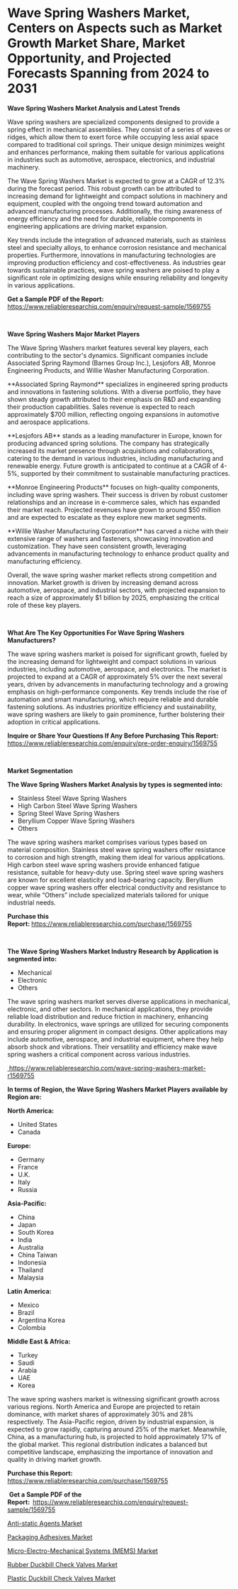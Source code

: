 <p><h1>Wave Spring Washers Market, Centers on Aspects such as Market Growth Market Share, Market Opportunity, and Projected Forecasts Spanning from 2024 to 2031</h1></p><p><strong>Wave Spring Washers Market Analysis and Latest Trends</strong></p>
<p><p>Wave spring washers are specialized components designed to provide a spring effect in mechanical assemblies. They consist of a series of waves or ridges, which allow them to exert force while occupying less axial space compared to traditional coil springs. Their unique design minimizes weight and enhances performance, making them suitable for various applications in industries such as automotive, aerospace, electronics, and industrial machinery.</p><p>The Wave Spring Washers Market is expected to grow at a CAGR of 12.3% during the forecast period. This robust growth can be attributed to increasing demand for lightweight and compact solutions in machinery and equipment, coupled with the ongoing trend toward automation and advanced manufacturing processes. Additionally, the rising awareness of energy efficiency and the need for durable, reliable components in engineering applications are driving market expansion.</p><p>Key trends include the integration of advanced materials, such as stainless steel and specialty alloys, to enhance corrosion resistance and mechanical properties. Furthermore, innovations in manufacturing technologies are improving production efficiency and cost-effectiveness. As industries gear towards sustainable practices, wave spring washers are poised to play a significant role in optimizing designs while ensuring reliability and longevity in various applications.</p></p>
<p><strong>Get a Sample PDF of the Report:&nbsp;</strong> <a href="https://www.reliableresearchiq.com/enquiry/request-sample/1569755?utm_campaign=904&utm_medium=2&utm_source=Github&utm_content=ia&utm_term=14102024&utm_id=wave-spring-washers">https://www.reliableresearchiq.com/enquiry/request-sample/1569755</a></p>
<p>&nbsp;</p>
<p><strong>Wave Spring Washers Major Market Players</strong></p>
<p><p>The Wave Spring Washers market features several key players, each contributing to the sector's dynamics. Significant companies include Associated Spring Raymond (Barnes Group Inc.), Lesjofors AB, Monroe Engineering Products, and Willie Washer Manufacturing Corporation. </p><p>**Associated Spring Raymond** specializes in engineered spring products and innovations in fastening solutions. With a diverse portfolio, they have shown steady growth attributed to their emphasis on R&D and expanding their production capabilities. Sales revenue is expected to reach approximately $700 million, reflecting ongoing expansions in automotive and aerospace applications.</p><p>**Lesjofors AB** stands as a leading manufacturer in Europe, known for producing advanced spring solutions. The company has strategically increased its market presence through acquisitions and collaborations, catering to the demand in various industries, including manufacturing and renewable energy. Future growth is anticipated to continue at a CAGR of 4-5%, supported by their commitment to sustainable manufacturing practices.</p><p>**Monroe Engineering Products** focuses on high-quality components, including wave spring washers. Their success is driven by robust customer relationships and an increase in e-commerce sales, which has expanded their market reach. Projected revenues have grown to around $50 million and are expected to escalate as they explore new market segments.</p><p>**Willie Washer Manufacturing Corporation** has carved a niche with their extensive range of washers and fasteners, showcasing innovation and customization. They have seen consistent growth, leveraging advancements in manufacturing technology to enhance product quality and manufacturing efficiency.</p><p>Overall, the wave spring washer market reflects strong competition and innovation. Market growth is driven by increasing demand across automotive, aerospace, and industrial sectors, with projected expansion to reach a size of approximately $1 billion by 2025, emphasizing the critical role of these key players.</p></p>
<p>&nbsp;</p>
<p><strong>What Are The Key Opportunities For Wave Spring Washers Manufacturers?</strong></p>
<p><p>The wave spring washers market is poised for significant growth, fueled by the increasing demand for lightweight and compact solutions in various industries, including automotive, aerospace, and electronics. The market is projected to expand at a CAGR of approximately 5% over the next several years, driven by advancements in manufacturing technology and a growing emphasis on high-performance components. Key trends include the rise of automation and smart manufacturing, which require reliable and durable fastening solutions. As industries prioritize efficiency and sustainability, wave spring washers are likely to gain prominence, further bolstering their adoption in critical applications.</p></p>
<p><strong>Inquire or Share Your Questions If Any Before Purchasing This Report:</strong> <a href="https://www.reliableresearchiq.com/enquiry/pre-order-enquiry/1569755?utm_campaign=904&utm_medium=2&utm_source=Github&utm_content=ia&utm_term=14102024&utm_id=wave-spring-washers">https://www.reliableresearchiq.com/enquiry/pre-order-enquiry/1569755</a></p>
<p>&nbsp;</p>
<p><strong>Market Segmentation</strong></p>
<p><strong>The Wave Spring Washers Market Analysis by types is segmented into:</strong></p>
<p><ul><li>Stainless Steel Wave Spring Washers</li><li>High Carbon Steel Wave Spring Washers</li><li>Spring Steel Wave Spring Washers</li><li>Beryllium Copper Wave Spring Washers</li><li>Others</li></ul></p>
<p><p>The wave spring washers market comprises various types based on material composition. Stainless steel wave spring washers offer resistance to corrosion and high strength, making them ideal for various applications. High carbon steel wave spring washers provide enhanced fatigue resistance, suitable for heavy-duty use. Spring steel wave spring washers are known for excellent elasticity and load-bearing capacity. Beryllium copper wave spring washers offer electrical conductivity and resistance to wear, while “Others” include specialized materials tailored for unique industrial needs.</p></p>
<p><strong>Purchase this Report:&nbsp;</strong><a href="https://www.reliableresearchiq.com/purchase/1569755?utm_campaign=904&utm_medium=2&utm_source=Github&utm_content=ia&utm_term=14102024&utm_id=wave-spring-washers">https://www.reliableresearchiq.com/purchase/1569755</a></p>
<p>&nbsp;</p>
<p><strong>The Wave Spring Washers Market Industry Research by Application is segmented into:</strong></p>
<p><ul><li>Mechanical</li><li>Electronic</li><li>Others</li></ul></p>
<p><p>The wave spring washers market serves diverse applications in mechanical, electronic, and other sectors. In mechanical applications, they provide reliable load distribution and reduce friction in machinery, enhancing durability. In electronics, wave springs are utilized for securing components and ensuring proper alignment in compact designs. Other applications may include automotive, aerospace, and industrial equipment, where they help absorb shock and vibrations. Their versatility and efficiency make wave spring washers a critical component across various industries.</p></p>
<p><a href="https://www.reliableresearchiq.com/wave-spring-washers-market-r1569755?utm_campaign=904&utm_medium=2&utm_source=Github&utm_content=ia&utm_term=14102024&utm_id=wave-spring-washers">&nbsp;https://www.reliableresearchiq.com/wave-spring-washers-market-r1569755</a></p>
<p><strong>In terms of Region, the Wave Spring Washers Market Players available by Region are:</strong></p>
<p>
    <p> <strong> North America: </strong>
        <ul>
            <li>United States</li>
            <li>Canada</li>
        </ul>
        </p> 
    <p> <strong> Europe: </strong>
        <ul>
            <li>Germany</li>
            <li>France</li>
            <li>U.K.</li>
            <li>Italy</li>
            <li>Russia</li>
        </ul>
        </p> 
    <p> <strong> Asia-Pacific: </strong>
        <ul>
            <li>China</li>
            <li>Japan</li>
            <li>South Korea</li>
            <li>India</li>
            <li>Australia</li>
            <li>China Taiwan</li>
            <li>Indonesia</li>
            <li>Thailand</li>
            <li>Malaysia</li>
        </ul>
        </p> 
    <p> <strong> Latin America: </strong>
        <ul>
            <li>Mexico</li>
            <li>Brazil</li>
            <li>Argentina Korea</li>
            <li>Colombia</li>
        </ul>
        </p> 
    <p> <strong> Middle East & Africa: </strong>
        <ul>
            <li>Turkey</li>
            <li>Saudi</li>
            <li>Arabia</li>
            <li>UAE</li>
            <li>Korea</li>
        </ul>
    </p>
    </p>
<p><p>The wave spring washers market is witnessing significant growth across various regions. North America and Europe are projected to retain dominance, with market shares of approximately 30% and 28% respectively. The Asia-Pacific region, driven by industrial expansion, is expected to grow rapidly, capturing around 25% of the market. Meanwhile, China, as a manufacturing hub, is projected to hold approximately 17% of the global market. This regional distribution indicates a balanced but competitive landscape, emphasizing the importance of innovation and quality in driving market growth.</p></p>
<p><strong>Purchase this Report: </strong><a href="https://www.reliableresearchiq.com/purchase/1569755?utm_campaign=904&utm_medium=2&utm_source=Github&utm_content=ia&utm_term=14102024&utm_id=wave-spring-washers">https://www.reliableresearchiq.com/purchase/1569755</a></p>
<p>&nbsp;<strong>Get a Sample PDF of the Report:&nbsp;&nbsp;</strong><a href="https://www.reliableresearchiq.com/enquiry/request-sample/1569755?utm_campaign=904&utm_medium=2&utm_source=Github&utm_content=ia&utm_term=14102024&utm_id=wave-spring-washers">https://www.reliableresearchiq.com/enquiry/request-sample/1569755</a></p>
<p><strong></strong></p>
<p><p><a href="https://www.linkedin.com/pulse/anti-static-agents-market-trends-strategic-insights-2024-2031-n3i8f?trk=public_post_embed_feed-article-content&utm_campaign=904&utm_medium=2&utm_source=Github&utm_content=ia&utm_term=14102024&utm_id=wave-spring-washers">Anti-static Agents Market</a></p><p><a href="https://www.linkedin.com/pulse/global-packaging-adhesives-market-trends-forecasts-dhkmf?trk=public_post_embed_feed-article-content&utm_campaign=904&utm_medium=2&utm_source=Github&utm_content=ia&utm_term=14102024&utm_id=wave-spring-washers">Packaging Adhesives Market</a></p><p><a href="https://www.linkedin.com/pulse/booming-micro-electro-mechanical-systems-mems-market-vzujf?trk=public_post_embed_feed-article-content&utm_campaign=904&utm_medium=2&utm_source=Github&utm_content=ia&utm_term=14102024&utm_id=wave-spring-washers">Micro-Electro-Mechanical Systems (MEMS) Market</a></p><p><a href="https://github.com/catusaesianou/Market-Research-Report-List-1/blob/main/rubber-duckbill-check-valves-market.md?utm_campaign=904&utm_medium=2&utm_source=Github&utm_content=ia&utm_term=14102024&utm_id=wave-spring-washers">Rubber Duckbill Check Valves Market</a></p><p><a href="https://github.com/sogusofer/Market-Research-Report-List-1/blob/main/plastic-duckbill-check-valves-market.md?utm_campaign=904&utm_medium=2&utm_source=Github&utm_content=ia&utm_term=14102024&utm_id=wave-spring-washers">Plastic Duckbill Check Valves Market</a></p></p>